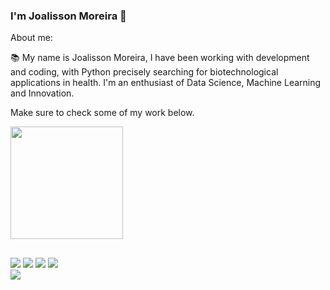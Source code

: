 ### I'm Joalisson Moreira 👋


About me:

:books: My name is Joalisson Moreira, I have been working with development
and coding, with Python precisely searching for biotechnological applications in health. I'm an enthusiast of Data Science, Machine Learning and Innovation.

Make sure to check some of my work below.

<div>
	<a href="http://https://github.com/joalissoncm">
	<img height="180cm" src="https://github-readme-stats.vercel.app/api?username=joalissoncm&show_icons=true&theme=dracula&include_all_comits-true&count_private-true"/>
</div>
	
##
<div>
<a href="https://www.instagram.com/joalisson.study" target="_blank"><img src="https://user-images.githubusercontent.com/63914002/131933876-60b996c8-2bca-4bb3-a2a5-29a954f6ad5f.png" target="_blank"></a>
<a href="mailto:joalisson.contato@gmail.com"><img src="https://user-images.githubusercontent.com/63914002/131935656-072d5aff-c7af-482b-a9c7-750950f76029.png" target="_blank"></a>
<a href="https://www.linkedin.com/in/joalisson-da-costa-moreira-12119b220"><img src="https://user-images.githubusercontent.com/63914002/132699983-32897d84-5900-4d8e-aa70-0fbcfcf3a924.png" target="_blank"></a>
<a href="https://medium.com/@joalissoncm"><img src="https://img.shields.io/badge/Medium-12100E?style=for-the-badge&logo=medium&logoColor=white" target="_blank"></a>
</div>
<a href="https://twitch.tv/joalissonmaster"><img src="https://img.shields.io/badge/Twitch-9146FF?style=for-the-badge&logo=twitch&logoColor=white" target="_blank"></a>
</div>
  

<!--
**JoalissonCM/joalissoncm** is a ✨ _special_ ✨ repository because its `README.md` (this file) appears on your GitHub profile.



Here are some ideas to get you started:

- 🔭 I’m currently working on ...
- 🌱 I’m currently learning ...
- 👯 I’m looking to collaborate on ...
- 🤔 I’m looking for help with ...
- 💬 Ask me about ...
- 📫 How to reach me: ...
- 😄 Pronouns: ...
- ⚡ Fun fact: ...
-->
